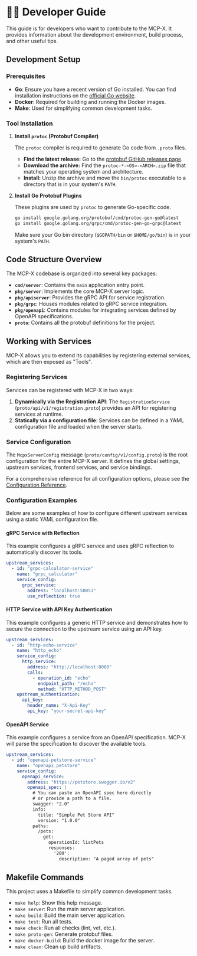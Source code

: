 # 👨‍💻 Developer Guide

This guide is for developers who want to contribute to the MCP-X. It provides information about the development environment, build process, and other useful tips.

## Development Setup

### Prerequisites

- **Go**: Ensure you have a recent version of Go installed. You can find installation instructions on the [official Go website](https://golang.org/doc/install).
- **Docker**: Required for building and running the Docker images.
- **Make**: Used for simplifying common development tasks.

### Tool Installation

1.  **Install `protoc` (Protobuf Compiler)**

    The `protoc` compiler is required to generate Go code from `.proto` files.
    - **Find the latest release:** Go to the [protobuf GitHub releases page](https://github.com/protocolbuffers/protobuf/releases).
    - **Download the archive:** Find the `protoc-*-<OS>-<ARCH>.zip` file that matches your operating system and architecture.
    - **Install:** Unzip the archive and move the `bin/protoc` executable to a directory that is in your system's `PATH`.

2.  **Install Go Protobuf Plugins**

    These plugins are used by `protoc` to generate Go-specific code.

    ```bash
    go install google.golang.org/protobuf/cmd/protoc-gen-go@latest
    go install google.golang.org/grpc/cmd/protoc-gen-go-grpc@latest
    ```

    Make sure your Go bin directory (`$GOPATH/bin` or `$HOME/go/bin`) is in your system's `PATH`.

## Code Structure Overview

The MCP-X codebase is organized into several key packages:

- **`cmd/server`**: Contains the `main` application entry point.
- **`pkg/server`**: Implements the core MCP-X server logic.
- **`pkg/apiserver`**: Provides the gRPC API for service registration.
- **`pkg/grpc`**: Houses modules related to gRPC service integration.
- **`pkg/openapi`**: Contains modules for integrating services defined by OpenAPI specifications.
- **`proto`**: Contains all the protobuf definitions for the project.

## Working with Services

MCP-X allows you to extend its capabilities by registering external services, which are then exposed as "Tools".

### Registering Services

Services can be registered with MCP-X in two ways:

1.  **Dynamically via the Registration API**: The `RegistrationService` (`proto/api/v1/registration.proto`) provides an API for registering services at runtime.
2.  **Statically via a configuration file**: Services can be defined in a YAML configuration file and loaded when the server starts.

### Service Configuration

The `McpxServerConfig` message (`proto/config/v1/config.proto`) is the root configuration for the entire MCP-X server. It defines the global settings, upstream services, frontend services, and service bindings.

For a comprehensive reference for all configuration options, please see the [Configuration Reference](./reference/configuration.md).

### Configuration Examples

Below are some examples of how to configure different upstream services using a static YAML configuration file.

#### gRPC Service with Reflection

This example configures a gRPC service and uses gRPC reflection to automatically discover its tools.

```yaml
upstream_services:
  - id: "grpc-calculator-service"
    name: "grpc_calculator"
    service_config:
      grpc_service:
        address: "localhost:50051"
        use_reflection: true
```

#### HTTP Service with API Key Authentication

This example configures a generic HTTP service and demonstrates how to secure the connection to the upstream service using an API key.

```yaml
upstream_services:
  - id: "http-echo-service"
    name: "http_echo"
    service_config:
      http_service:
        address: "http://localhost:8080"
        calls:
          - operation_id: "echo"
            endpoint_path: "/echo"
            method: "HTTP_METHOD_POST"
    upstream_authentication:
      api_key:
        header_name: "X-Api-Key"
        api_key: "your-secret-api-key"
```

#### OpenAPI Service

This example configures a service from an OpenAPI specification. MCP-X will parse the specification to discover the available tools.

```yaml
upstream_services:
  - id: "openapi-petstore-service"
    name: "openapi_petstore"
    service_config:
      openapi_service:
        address: "https://petstore.swagger.io/v2"
        openapi_spec: |
          # You can paste an OpenAPI spec here directly
          # or provide a path to a file.
          swagger: "2.0"
          info:
            title: "Simple Pet Store API"
            version: "1.0.0"
          paths:
            /pets:
              get:
                operationId: listPets
                responses:
                  '200':
                    description: "A paged array of pets"
```

## Makefile Commands

This project uses a Makefile to simplify common development tasks.

- `make help`: Show this help message.
- `make server`: Run the main server application.
- `make build`: Build the main server application.
- `make test`: Run all tests.
- `make check`: Run all checks (lint, vet, etc.).
- `make proto-gen`: Generate protobuf files.
- `make docker-build`: Build the docker image for the server.
- `make clean`: Clean up build artifacts.
